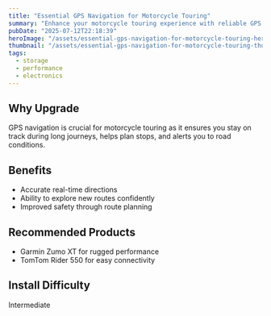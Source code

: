 ```yaml
---
title: "Essential GPS Navigation for Motorcycle Touring"
summary: "Enhance your motorcycle touring experience with reliable GPS navigation."
pubDate: "2025-07-12T22:18:39"
heroImage: "/assets/essential-gps-navigation-for-motorcycle-touring-hero.jpg"
thumbnail: "/assets/essential-gps-navigation-for-motorcycle-touring-thumb.jpg"
tags:
  - storage
  - performance
  - electronics
---
```


<h2>Why Upgrade</h2>
<p>GPS navigation is crucial for motorcycle touring as it ensures you stay on track during long journeys, helps plan stops, and alerts you to road conditions.</p>
<h2>Benefits</h2>
<ul>
  <li>Accurate real-time directions</li>
  <li>Ability to explore new routes confidently</li>
  <li>Improved safety through route planning</li>
</ul>
<h2>Recommended Products</h2>
<ul>
  <li>Garmin Zumo XT for rugged performance</li>
  <li>TomTom Rider 550 for easy connectivity</li>
</ul>
<h2>Install Difficulty</h2>
<p>Intermediate</p>